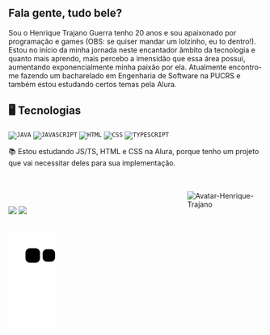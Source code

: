 ## Fala gente, tudo bele?

Sou o Henrique Trajano Guerra tenho 20 anos e sou apaixonado por programação e games (OBS: se quiser mandar um lolzinho, eu to dentro!). Estou no início da minha jornada neste encantador âmbito da tecnologia e quanto mais aprendo, mais percebo a imensidão que essa área possui, aumentando exponencialmente minha paixão por ela. Atualmente encontro-me fazendo um bacharelado em Engenharia de Software na PUCRS e também estou estudando certos temas pela Alura. 

## 🖥️ Tecnologias 
<code><img width="46px" src="https://cdn.jsdelivr.net/gh/devicons/devicon/icons/java/java-original.svg" title="JAVA"/></code>
<code><img width="46px" src="https://cdn.jsdelivr.net/gh/devicons/devicon/icons/javascript/javascript-original.svg" title = "JAVASCRIPT"/></code>
<code><img width="46px" src="https://cdn.jsdelivr.net/gh/devicons/devicon/icons/html5/html5-original.svg" title = "HTML"/></code>
<code><img width="46px" src="https://cdn.jsdelivr.net/gh/devicons/devicon/icons/css3/css3-original.svg" title = "CSS"/></code>
<code><img width="46px" src="https://cdn.jsdelivr.net/gh/devicons/devicon/icons/typescript/typescript-original.svg" title = "TYPESCRIPT"/></code>

📚 Estou estudando JS/TS, HTML e CSS na Alura, porque tenho um projeto que vai necessitar deles para sua implementação. 

<br />
<br />
<img align="right" width="150" alt="Avatar-Henrique-Trajano" title="Feita através do readyplayer.me" src="https://user-images.githubusercontent.com/69161086/148652273-17565647-1de7-42f1-b3db-accaafb10f93.png">

##
<div> 
  <a href="mailto:henriquetrajanoguerra@gmail.com"><img src="https://img.shields.io/badge/Gmail-D14836?style=for-the-badge&logo=gmail&logoColor=white"></a>
  <a href="www.linkedin.com/in/henrique-trajano-guerra" target="_blank"><img src="https://img.shields.io/badge/LinkedIn-0077B5?style=for-the-badge&logo=linkedin&logoColor=white"></a>
  <br />
  <br />
  
  ![Snake animation](https://github.com/HenriqueTrajano/HenriqueTrajano/blob/output/github-contribution-grid-snake.svg)
  
</div>
